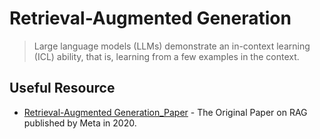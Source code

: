 # Retrieval-Augmented Generation
> Large language models (LLMs) demonstrate an in-context learning (ICL) ability, that is, learning from a few examples in the context.
## Useful Resource
- [Retrieval-Augmented Generation_Paper](https://arxiv.org/abs/2005.11401v4) - The Original Paper on RAG published by Meta in 2020.
